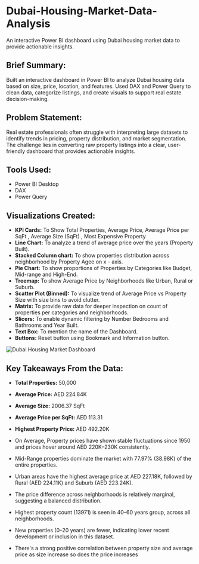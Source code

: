 # Dubai-Housing-Market-Data-Analysis
An interactive Power BI dashboard using Dubai housing market data to provide actionable insights.

## **Brief Summary:**
Built an interactive dashboard in Power BI to analyze Dubai housing data based on size, price, location, and features. Used DAX and Power Query to clean data, categorize listings, and create visuals to support real estate decision-making.

## **Problem Statement:**
Real estate professionals often struggle with interpreting large datasets to identify trends in pricing, property distribution, and market segmentation. The challenge lies in converting raw property listings into a clear, user-friendly dashboard that provides actionable insights.

## **Tools Used:**
- Power BI Desktop
- DAX 
- Power Query

## **Visualizations Created:**

- **KPI Cards:** To Show Total Properties, Average Price, Average Price per SqFt , Average Size (SqFt) , Most Expensive Property
- **Line Chart:** To analyze a trend of average price over the years (Property Built).
- **Stacked Column chart:** To show properties distribution across neighborhood by Property Agee on x - axis.
- **Pie Chart:** To show proportions of Properties by Categories like Budget, Mid-range and High-End.
- **Treemap:** To show Average Price by Neighborhoods like Urban, Rural or Suburb.
- **Scatter Plot (Binned):** To visualize trend of Average Price vs Property Size with size bins to avoid clutter.
- **Matrix:** To provide raw data for deeper inspection on count of properties per categories and neighborhoods.
- **Slicers:**  To enable dynamic filtering by Number Bedrooms and Bathrooms and Year Built.
- **Text Box:** To mention the name of the Dashboard.
- **Buttons:** Reset button using Bookmark and Information button.

![Dubai Housing Market Dashboard](https://github.com/user-attachments/assets/1a30d2d3-ba7c-4759-ac09-00d459e2a5f3)

## **Key Takeaways From the Data:** 

- **Total Properties:** 50,000
- **Average Price:** AED 224.84K
- **Average Size:** 2006.37 SqFt
- **Average Price per SqFt:** AED 113.31
- **Highest Property Price:** AED 492.20K

- On Average, Property prices have shown stable fluctuations since 1950 and prices hover around AED 220K–230K consistently.
- Mid-Range properties dominate the market with 77.97% (38.98K) of the entire properties.
- Urban areas have the highest average price at AED 227.18K, followed by Rural (AED 224.11K) and Suburb (AED 223.24K). 
- The price difference across neighborhoods is relatively marginal, suggesting a balanced distribution.
- Highest property count (13971) is seen in 40–60 years group, across all neighborhoods. 
- New properties (0–20 years) are fewer, indicating lower recent development or inclusion in this dataset.
- There's a strong positive correlation between property size and average price as size increase so does the price increases


